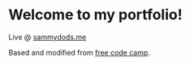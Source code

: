 Welcome to my portfolio!
=================

Live @ [sammydods.me](sammydods.me)

Based and modified from [free code camp](https://www.youtube.com/watch?v=_xkSvufmjEs&list=PLttH_g5uIl1-uXbnKg3QqzqkqlhYFAOe8&index=2&t=4956s).
